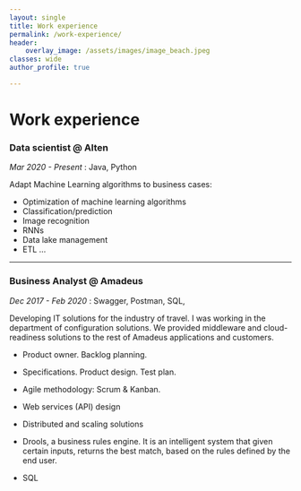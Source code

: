 ```yaml
---
layout: single
title: Work experience
permalink: /work-experience/
header:
    overlay_image: /assets/images/image_beach.jpeg
classes: wide
author_profile: true

---
```


# Work experience

### Data scientist @ Alten
*Mar 2020 - Present*
<i class="fas fa-code"></i>: Java, Python

Adapt Machine Learning algorithms to business cases:
 * Optimization of machine learning algorithms
 * Classification/prediction
 * Image recognition
 * RNNs
 * Data lake management
 * ETL …

------------------
### Business Analyst @ Amadeus
*Dec 2017 - Feb 2020*
<i class="fas fa-code"></i>: Swagger, Postman, SQL, 

Developing IT solutions for the industry of travel.
I was working in the department of configuration solutions. We provided middleware and cloud-readiness solutions to the rest of Amadeus applications and customers.

 * Product owner. Backlog planning.

 * Specifications. Product design. Test plan.

 * Agile methodology: Scrum & Kanban.

* Web services (API) design

* Distributed and scaling solutions

* Drools, a business rules engine.
	It is an intelligent system that given certain inputs, returns the best match, based on the rules defined by the end user.

* SQL